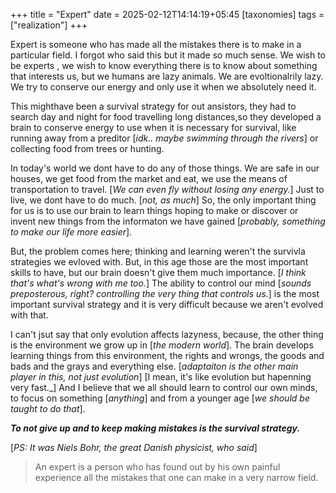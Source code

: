 +++
title = "Expert"
date = 2025-02-12T14:14:19+05:45
[taxonomies]
tags = ["realization"]
+++

Expert is someone who has made all the mistakes there is to make in a particular field.
I forgot who said this but it made so much sense. We wish to be experts , we wish to
know everything there is to know about something that interests us, but we humans are
lazy animals. We are evoltionalrily lazy. We try to conserve our energy and only use
it when we absolutely need it.

This mighthave been a survival strategy for out ansistors, they had to search day and
night for food travelling long distances,so they developed a brain to conserve energy
to use when it is necessary for survival, like running away from a preditor [_idk..
maybe swimming through the rivers_] or collecting food from trees or hunting.

In today's world we dont have to do any of those things. We are safe in our houses,
we get food from the market and eat, we use the means of transportation to travel.
[_We can even fly without losing any energy._] Just to live, we dont have to do much.
[_not, as much_] So, the only important thing for us is to use our brain to learn
things hoping to make or discover or invent new things from the informaton we have
gained [_probably, something to make our life more easier_].

But, the problem comes here; thinking and learning weren't the survivla strategies
we evloved with. But, in this age those are the most important skills to have, but
our brain doesn't give them much importance. [_I think that's what's wrong with me
too._] The ability to control our mind [_sounds preposterous, right? controlling
the very thing that controls us._] is the most important survival strategy and it
is very difficult because we aren't evolved with that.

I can't jsut say that only evolution affects lazyness, because, the other thing is
the environment we grow up in [_the modern world_]. The brain develops learning
things from this environment, the rights and wrongs, the goods and bads and the
grays and everything else. [_adaptaiton is the other main player in this, not just
evolution_] [I mean, it's like evolution but hapenning very fast._]
And I believe that we all should learn to control our own minds, to focus on something
[_anything_] and from a younger age [_we should be taught to do that_].

___To not give up and to keep making mistakes is the survival strategy.___

[_PS: It was Niels Bohr, the great Danish physicist, who said_]
> An expert is a person who has found out by his own painful experience all the mistakes that one can make in a very narrow field.
